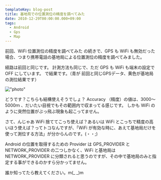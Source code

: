 ```yaml
---
templateKey: blog-post
title: 基地局での位置測位の精度を調べてみた
date: 2010-12-29T00:00:00.000+09:00
tags:
  - Android
  - Gps
  - Map
---
```

前回、WiFi 位置測位の精度を調べてみた の続きで、GPS も WiFi も無効だった場合、つまり携帯電話の基地局による位置測位の精度を調べてみました。
<!--more-->

経路は前回と同じです。
計測方法も同じで、ただ GPS も WiFi も端末の設定で OFF にしています。
で結果です。（青が 前回と同じGPSデータ、黄色が基地局の測位結果です）

!["photo"](https://blog.amay077.net/img/posts/celllocation_map.png)

どうです？こちらも結構使えそうでしょ？
Accuracy （精度）の値は、3000～5000ｍ 、だいたい目視でもその範囲内で収まってる感じです。
しかも WiFi のように突然位置がぶっ飛ぶ現象も起こってません。

さて、んじゃあ WiFi 捨ててこっち使えば？あるいは WiFi とこっちで精度の高いほう使えば？ってトコなんですが、「WiFi が有効な時に、あえて基地局だけを使って測位する方法」が分からんのです。(・・;)

Android の位置を取得するための Provider は GPS_PROVIDER と NETWORK_PROVIDER の二つしかなく、WiFi と基地局は NETWORK_PROVIDER に分類されると思うのですが、その中で基地局のみと指定する事ができるのかすら分かってません。

誰か知ってたら教えてください。m(_ _)m
